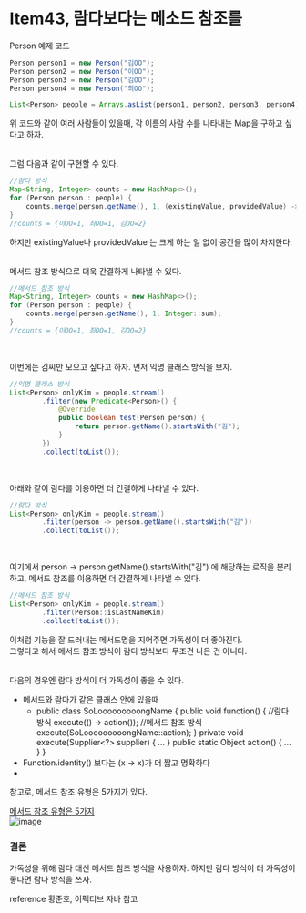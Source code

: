 # Item43, 람다보다는 메소드 참조를

Person 예제 코드

```java
Person person1 = new Person("김OO");
Person person2 = new Person("이OO");
Person person3 = new Person("김OO");
Person person4 = new Person("최OO");
```

```java
List<Person> people = Arrays.asList(person1, person2, person3, person4);
```

위 코드와 같이 여러 사람들이 있을때, 각 이름의 사람 수를 나타내는 Map을 구하고 싶다고 하자.  
<br>
  
  
그럼 다음과 같이 구현할 수 있다.

```java
//람다 방식
Map<String, Integer> counts = new HashMap<>();
for (Person person : people) {
    counts.merge(person.getName(), 1, (existingValue, providedValue) -> existingValue + providedValue);
}
//counts = {이OO=1, 최OO=1, 김OO=2}
```

하지만 existingValue나 providedValue 는 크게 하는 일 없이 공간을 많이 차지한다.  
<br>
  

메서드 참조 방식으로 더욱 간결하게 나타낼 수 있다.

```java
//메서드 참조 방식
Map<String, Integer> counts = new HashMap<>();
for (Person person : people) {
    counts.merge(person.getName(), 1, Integer::sum);
}
//counts = {이OO=1, 최OO=1, 김OO=2}
```
<br>  
  

이번에는 김씨만 모으고 싶다고 하자.
먼저 익명 클래스 방식을 보자.

```java
//익명 클래스 방식
List<Person> onlyKim = people.stream()
        .filter(new Predicate<Person>() {
            @Override
            public boolean test(Person person) {
                return person.getName().startsWith("김");
            }
        })
        .collect(toList());
```
<br>

  
아래와 같이 람다를 이용하면 더 간결하게 나타낼 수 있다.

```java
//람다 방식
List<Person> onlyKim = people.stream()
        .filter(person -> person.getName().startsWith("김"))
        .collect(toList());
```
<br>
  
여기에서 person -> person.getName().startsWith("김") 에 해당하는 로직을 분리하고, 메서드 참조를 이용하면 더 간결하게 나타낼 수 있다.

```java
//메서드 참조 방식
List<Person> onlyKim = people.stream()
        .filter(Person::isLastNameKim)
        .collect(toList());
```
 
이처럼 기능을 잘 드러내는 메서드명을 지어주면 가독성이 더 좋아진다.  
그렇다고 해서 메서드 참조 방식이 람다 방식보다 무조건 나은 건 아니다.   
<br>
  
다음의 경우엔 람다 방식이 더 가독성이 좋을 수 있다.

- 메서드와 람다가 같은 클래스 안에 있을때
    - public class SoLooooooooongName { public void function() { //람다 방식 execute(() -> action()); //메서드 참조 방식 execute(SoLooooooooongName::action); } private void execute(Supplier<?> supplier) { ... } public static Object action() { ... }
    }
- Function.identity() 보다는 (x -> x)가 더 짧고 명확하다
- 

참고로, 메서드 참조 유형은 5가지가 있다.

[메서드 참조 유형은 5가지](https://www.notion.so/4dc2c99f73d74fcda247e168cef8c2eb)  
![image](https://user-images.githubusercontent.com/72185011/181590104-47705580-bfef-44cc-a885-147072f27668.png)


### **결론**

가독성을 위해 람다 대신 메서드 참조 방식을 사용하자. 
하지만 람다 방식이 더 가독성이 좋다면 람다 방식을 쓰자. 

reference 황준호, 이펙티브 자바 참고
